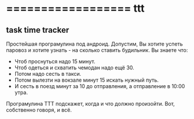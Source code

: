 ================== 
ttt
==================

task time tracker
---------

Простейшая програмулина под андроид. 
Допустим, Вы хотите успеть паровоз и хотите узнать - на сколько ставить будильник.
Вы знаете что:
* Чтоб проснуться надо 15 минут.
* Чтоб одеться и схватить чемодан надо ещё 30.
* Потом надо сесть в такси.
* Потом вылезти на вокзале минут 15 искать нужный путь.
* И сесть в поезд минут за 10 до отправления, а отправление в 10:00 утра.

Програмулина TTT подскажет, когда и что должно произойти.
Вот, собственно говоря, и всё.